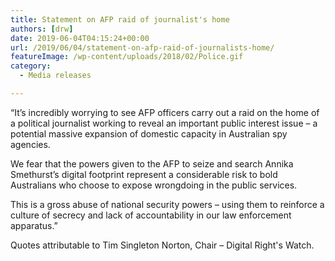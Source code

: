 ```yaml
---
title: Statement on AFP raid of journalist's home
authors: [drw]
date: 2019-06-04T04:15:24+00:00
url: /2019/06/04/statement-on-afp-raid-of-journalists-home/
featureImage: /wp-content/uploads/2018/02/Police.gif
category:
  - Media releases

---
```

&#8220;It&#8217;s incredibly worrying to see AFP officers carry out a raid on the home of a political journalist working to reveal an important public interest issue &#8211; a potential massive expansion of domestic capacity in Australian spy agencies.

We fear that the powers given to the AFP to seize and search Annika Smethurst&#8217;s digital footprint represent a considerable risk to bold Australians who choose to expose wrongdoing in the public services.

This is a gross abuse of national security powers &#8211; using them to reinforce a culture of secrecy and lack of accountability in our law enforcement apparatus.&#8221;

Quotes attributable to Tim Singleton Norton, Chair &#8211; Digital Right's Watch.

